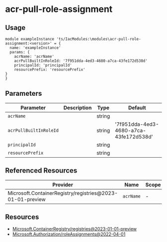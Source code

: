 # acr-pull-role-assignment

## Usage

```bicep
module exampleInstance 'ts/IacModules:\modules\acr-pull-role-assignment:<version>' = {
  name: 'exampleInstance'
  params: {
    acrName: 'acrName'
    acrPullBuiltInRoleId: '7f951dda-4ed3-4680-a7ca-43fe172d538d'
    principalId: 'principalId'
    resourcePrefix: 'resourcePrefix'
}
}
```

## Parameters

| Parameter | Description | Type | Default |
| --- | --- | --- | --- |
| `acrName` |  | string |  |
| `acrPullBuiltInRoleId` |  | string | '7f951dda-4ed3-4680-a7ca-43fe172d538d' |
| `principalId` |  | string |  |
| `resourcePrefix` |  | string |  |

## Referenced Resources

| Provider | Name | Scope |
| --- | --- | --- |
| Microsoft.ContainerRegistry/registries@2023-01-01-preview | `acrName` | - |

## Resources

- [Microsoft.ContainerRegistry/registries@2023-01-01-preview](https://learn.microsoft.com/en-us/azure/templates/microsoft.containerregistry/2023-01-01-preview/registries)
- [Microsoft.Authorization/roleAssignments@2022-04-01](https://learn.microsoft.com/en-us/azure/templates/microsoft.authorization/2022-04-01/roleassignments)